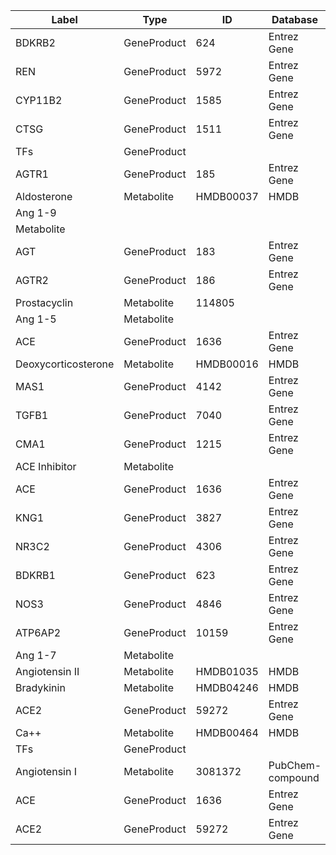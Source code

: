 | Label | Type | ID | Database |
| ---- | ---- | ---- | ---- |
|BDKRB2 | GeneProduct | 624 | Entrez Gene |
|REN | GeneProduct | 5972 | Entrez Gene |
|CYP11B2 | GeneProduct | 1585 | Entrez Gene |
|CTSG | GeneProduct | 1511 | Entrez Gene |
|TFs | GeneProduct |  |  |
|AGTR1 | GeneProduct | 185 | Entrez Gene |
|Aldosterone | Metabolite | HMDB00037 | HMDB |
|Ang 1-9
 | Metabolite |  |  |
|AGT | GeneProduct | 183 | Entrez Gene |
|AGTR2 | GeneProduct | 186 | Entrez Gene |
|Prostacyclin | Metabolite | 114805 |  |
|Ang 1-5 | Metabolite |  |  |
|ACE | GeneProduct | 1636 | Entrez Gene |
|Deoxycorticosterone | Metabolite | HMDB00016 | HMDB |
|MAS1 | GeneProduct | 4142 | Entrez Gene |
|TGFB1 | GeneProduct | 7040 | Entrez Gene |
|CMA1 | GeneProduct | 1215 | Entrez Gene |
|ACE Inhibitor | Metabolite |  |  |
|ACE | GeneProduct | 1636 | Entrez Gene |
|KNG1 | GeneProduct | 3827 | Entrez Gene |
|NR3C2 | GeneProduct | 4306 | Entrez Gene |
|BDKRB1 | GeneProduct | 623 | Entrez Gene |
|NOS3 | GeneProduct | 4846 | Entrez Gene |
|ATP6AP2 | GeneProduct | 10159 | Entrez Gene |
|Ang 1-7 | Metabolite |  |  |
|Angiotensin II | Metabolite | HMDB01035 | HMDB |
|Bradykinin | Metabolite | HMDB04246 | HMDB |
|ACE2 | GeneProduct | 59272 | Entrez Gene |
|Ca++ | Metabolite | HMDB00464 | HMDB |
|TFs | GeneProduct |  |  |
|Angiotensin I | Metabolite | 3081372 | PubChem-compound |
|ACE | GeneProduct | 1636 | Entrez Gene |
|ACE2 | GeneProduct | 59272 | Entrez Gene |
